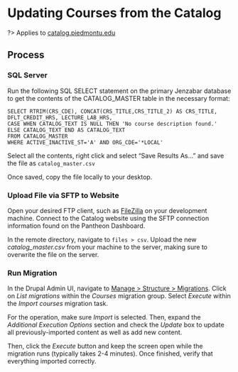 # Updating Courses from the Catalog
?> Applies to [catalog.piedmontu.edu](https://catalog.piedmontu.edu)

## Process
### SQL Server
Run the following SQL SELECT statement on the primary Jenzabar database to get the contents of the CATALOG_MASTER table in the necessary format:

```
SELECT RTRIM(CRS_CDE), CONCAT(CRS_TITLE,CRS_TITLE_2) AS CRS_TITLE, DFLT_CREDIT_HRS, LECTURE_LAB_HRS,
CASE WHEN CATALOG_TEXT IS NULL THEN 'No course description found.' ELSE CATALOG_TEXT END AS CATALOG_TEXT
FROM CATALOG_MASTER
WHERE ACTIVE_INACTIVE_ST='A' AND ORG_CDE='*LOCAL'
```

Select all the contents, right click and select “Save Results As…” and save the file as `catalog_master.csv`

Once saved, copy the file locally to your desktop.

### Upload File via SFTP to Website
Open your desired FTP client, such as [FileZilla](https://filezilla-project.org/) on your development machine. Connect to the Catalog website using the SFTP connection information found on the Pantheon Dashboard.

In the remote directory, navigate to `files > csv`. Upload the new *catalog_master.csv* from your machine to the server, making sure to overwrite the file on the server.

### Run Migration
In the Drupal Admin UI, navigate to [Manage > Structure > Migrations](https://catalog.piedmontu.edu/admin/structure/migrate). Click on *List migrations* within the *Courses* migration group. Select *Execute* within the *Import courses* migration task.

For the operation, make sure *Import* is selected. Then, expand the *Additional Execution Options* section and check the *Update* box to update all previously-imported content as well as add new content.

Then, click the *Execute* button and keep the screen open while the migration runs (typically takes 2-4 minutes). Once finished, verify that everything imported correctly.